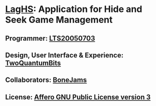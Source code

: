 # [LagHS](https://laghs.20050703.xyz): Application for Hide and Seek Game Management

## Programmer: [LTS20050703](https://lts20050703.srht.site)

## Design, User Interface & Experience: [TwoQuantumBits](https://2qb.bio.link)

## Collaborators: [BoneJams](https://github.com/BoneJams)

## License: [Affero GNU Public License version 3](https://www.gnu.org/licenses/agpl-3.0.en.html)
